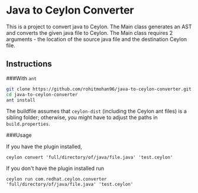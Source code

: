 # Java to Ceylon Converter

This is a project to convert java to Ceylon. 
The Main class generates an AST and converts the given java file to Ceylon.
The Main class requires 2 arguments - the location of the source java file and the destination Ceylon file.

## Instructions

###With `ant`

```bash
git clone https://github.com/rohitmohan96/java-to-ceylon-converter.git
cd java-to-ceylon-converter
ant install
```

The buildfile assumes that `ceylon-dist` (including the Ceylon ant files) is a sibling folder; otherwise, you might have to adjust the paths in `build.properties`.

###Usage

If you have the plugin installed,

`ceylon convert 'full/directory/of/java/file.java' 'test.ceylon'`

If you don't have the plugin installed run

`ceylon run com.redhat.ceylon.converter 'full/directory/of/java/file.java' 'test.ceylon'`

